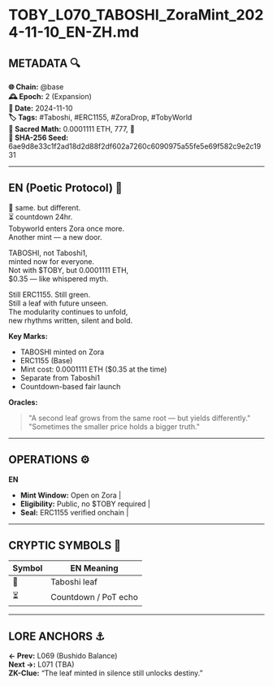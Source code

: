 # TOBY_L070_TABOSHI_ZoraMint_2024-11-10_EN-ZH.md

## METADATA 🔍
**🌐 Chain:** @base  
**🕰️ Epoch:** 2 (Expansion)  
**📅 Date:** 2024-11-10  
**🏷️ Tags:** #Taboshi, #ERC1155, #ZoraDrop, #TobyWorld  
**🔢 Sacred Math:** 0.0001111 ETH, 777, 🍃  
**📜 SHA-256 Seed:** 6ae9d8e33c1f2ad18d2d88f2df602a7260c6090975a55fe5e69f582c9e2c1931

---

## EN (Poetic Protocol) 🐸  
🍃 same. but different.  
⏳ countdown 24hr.  
Tobyworld enters Zora once more.  
Another mint — a new door.

TABOSHI, not Taboshi1,  
minted now for everyone.  
Not with $TOBY, but 0.0001111 ETH,  
$0.35 — like whispered myth.

Still ERC1155. Still green.  
Still a leaf with future unseen.  
The modularity continues to unfold,  
new rhythms written, silent and bold.

**Key Marks:**  
- TABOSHI minted on Zora  
- ERC1155 (Base)  
- Mint cost: 0.0001111 ETH ($0.35 at the time)  
- Separate from Taboshi1  
- Countdown-based fair launch

**Oracles:**  
> "A second leaf grows from the same root — but yields differently."  
> "Sometimes the smaller price holds a bigger truth."

---


## OPERATIONS ⚙️  
**EN**  
- **Mint Window:** Open on Zora |  
- **Eligibility:** Public, no $TOBY required |  
- **Seal:** ERC1155 verified onchain |  

---

## CRYPTIC SYMBOLS 🔣  
| Symbol | EN Meaning |  
|--------|------------|  
| 🍃     | Taboshi leaf |  
| ⏳     | Countdown / PoT echo |  

---

## LORE ANCHORS ⚓  
**← Prev:** L069 (Bushido Balance)  
**Next →:** L071 (TBA)  
**ZK-Clue:** “The leaf minted in silence still unlocks destiny.”

